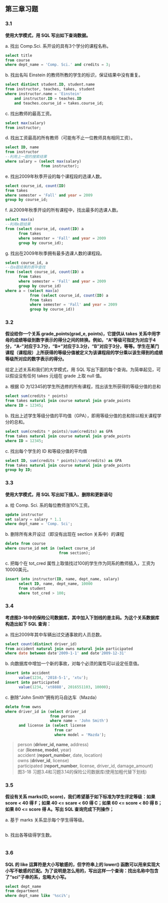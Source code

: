 ## 第三章习题

### 3.1
**使用大学模式，用 SQL 写出如下查询数据。**

a. 找出 Comp.Sci. 系开设的具有3个学分的课程名称。
```sql
select title
from course
where dept_name = 'Comp. Sci.' and credits = 3;
```

b. 找出名叫 Einstein 的教师所教的学生的标识，保证结果中没有重复。
```sql
select distinct student.ID, student.name
from instructor, teaches, takes, student
where instructor.name = 'Einstein'
    and instructor.ID = teaches.ID
    and teaches.course_id = takes.course_id;
```

c. 找出教师的最高工资。
```sql
select max(salary)
from instructor;
```

d. 找出工资最高的所有教师（可能有不止一位教师具有相同工资）。
```sql
select ID, name
from instructor
--利用上一题的搜索结果
where salary = (select max(salary)
                from instructor);
```
e. 找出2009年秋季开设的每个课程段的选课人数。
```sql
select course_id, count(ID)
from takes
where semester = 'Fall' and year = 2009
group by course_id;
```
f. 从2009年秋季开设的所有课程中，找出最多的选课人数。
```sql
select max(a)
--利用e题结果
from (select course_id, count(ID) a
      from takes
      where semester = 'Fall' and year = 2009
      group by course_id);
```
g. 找出在2009年秋季拥有最多选课人数的课程段。
```sql
select course_id, a
--在e题结果的表中查找
from (select course_id, count(ID) a
      from takes
      where semester = 'Fall' and year = 2009
      group by course_id)
where a = (select max(a)
           from (select course_id, count(ID) a
           from takes
           where semester = 'Fall' and year = 2009
           group by course_id))
```
### 3.2 
**假设给你一个关系 grade_points(grad_e, points)，它提供从 takes 关系中用字母的成绩等级到数字表示的得分之间的转换。例如，“A”等级可指定为对应于4分，“A-”对应于3.7分，“B+”对应于3.3分，“B”对应于3分，等等。学生在某门课程（课程段）上所获得的等级分值被定义为该课程段的学分乘以该生得到的成绩等级所对应的数字表示的得分。**

给定上述关系和我们的大学模式，用 SQL 写出下面的每个查询。为简单起见，可以假设没有任何 takes 元组在 grade 上取 null 值。

a. 根据 ID 为12345的学生所选修的所有课程，找出该生所获得的等级分值的总和
```sql
select sum(credits * points)
from takes natural join course natural join grade_points
where ID = 12345;
```
b. 找出上述学生等级分值的平均值（GPA），即用等级分值的总和除以相关课程学分的总和。
```sql
select sum(credits * points)/sum(credits) as GPA
from takes natural join course natural join grade_points
where ID = 12345;
```
c. 找出每个学生的 ID 和等级分值的平均值
```sql
select ID, sum(credits * points)/sum(credits) as GPA
from takes natural join course natural join grade_points
group by ID;
```

### 3.3
**使用大学模式，用 SQL 写出如下插入、删除和更新语句**

a. 给 Comp. Sci. 系的每位教师涨10%工资。
```sql
update instructor
set salary = salary * 1.1
where dept_name = 'Comp. Sci';
```
b. 删除所有未开设过（即没有出现在 section 关系中）的课程
```sql
delete from course
where course_id not in (select course_id
                        from section);
```
c. 把每个在 tot_cred 属性上取值找过100的学生作为同系的教师插入，工资为10000美元。
```sql
insert into instructor(ID, name, dept_name, salary)
      select ID, name, dept_name, 10000
      from student
      where tot_cred > 100;
```
### 3.4
**考虑图3-18中的保险公司数据库，其中加入下划线的是主码。为这个关系数据库构造出如下 SQL 查询：**

a. 找出2009年其中车辆出过交通事故的人员总数。
```sql
select count(distinct driver_id)
from accident natural join owns natural join participated
where date between date'2009-1-1' and date'2009-12-31'
```
b. 向数据库中增加一个新的事故，对每个必须的属性可以设定任意值。
```sql
insert into accident
      value(1234, '2018-5-1', 'xtu');
insert into participated
      value(1234, 'xt8888', 2016551103, 10000);
```
c. 删除“John Smith”拥有的马自达车（Mazda）
```sql
delete from owns
where driver_id in (select driver_id
                    from person
                    where name = 'John Smith')
      and license in (select license
                      from car
                      where model = 'Mazda');
```

> person (**driver_id, name**, address)\
> car (**license, model**, year)\
> accident (**report_number**, date, location)\
> owns (**driver_id**, license)\
> participated (**report_number**, license, driver_id, damage_amount)\
> 图3-18  习题3.4和习题3.14的保险公司数据库(使用加粗代替下划线)

### 3.5
**假设有关系 marks(ID, score)，我们希望基于如下标准为学生评定等级：如果 score < 40 得 F；如果 40 <= scare < 60 得 C；如果 60 <= score < 80 得 B；如果 80 <= score 得 A。写出 SQL 查询完成下列操作；**

a. 基于 marks 关系显示每个学生得等级。
```sql
```
b. 找出各等级得学生数。
```sql
```

### 3.6
**SQL 的 like 运算符是大小写敏感的，但字符串上的 lower() 函数可以用来实现大小写不敏感的匹配。为了说明是怎么用的，写出这样一个查询：找出名称中包含了“sci”子串的系，忽略大小写。**
```sql
select dept_name
from department
where dept_name like '%sci%';
```